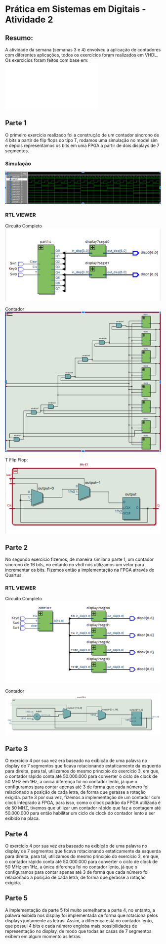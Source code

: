 # Prática em Sistemas em Digitais - Atividade 2

## Resumo:
A atividade da semana (semanas 3 e 4) envolveu a aplicação de contadores com diferentes aplicações, todos os exercícios foram realizados em VHDL.
Os exercicios foram feitos com base em: ![exercícios](lab4.pdf)
## Parte 1
O primeiro exercício realizado foi a construção de um contador síncrono de 4 bits a partir de flip flops do tipo T, rodamos uma simulação no model sim e depois representamos os bits em uma FPGA a partir de dois displays de 7 segmentos.

### Simulação 
![Part1_simulacao](Part1_simulacao.png)

### RTL VIEWER
Circuito Completo
![Part1_RTL1](Part1_RTL1.png)

Contador
![Part1_RTL2](Part1_RTL2.png)

T Flip Flop:
![PArt1_RTL3](PArt1_RTL3.png)


## Parte 2
No segundo exercício fizemos, de maneira similar a parte 1, um contador síncrono de 16 bits, no entanto no vhdl nós utilizamos um vetor para incrementar os bits. Fizemos então a implementação na FPGA através do Quartus.

### RTL VIEWER
Circuito Completo
![PArt2_RTL1](PArt2_RTL1.png)

Contador
![PArt2_RTL2](PArt2_RTL2.png)


## Parte 3
O exercício 4 por sua vez era baseado na exibição de uma palavra no display de 7 segmentos que  ficava rotacionando estaticamente da esquerda para direita, para tal, utilizamos do mesmo princípio do exercício 3, em que, o contador rápido conta até 50.000.000 para converter o ciclo de clock de 50 MHz em 1Hz, a única diferença foi no contador lento, já que o configuramos para contar apenas até 3 de forma que cada número foi relacionado a posição de cada letra, de forma que gerasse a rotação exigida.
parte 3 por sua vez, fizemos a implementação de um contador com clock integrado à FPGA, para isso, como o clock padrão da FPGA utilizada é de 50 MHZ, tivemos que utilizar um contador rápido que faz a contagem até 50.000.000 para então habilitar um ciclo de clock do contador lento a ser exibido na placa.

## Parte 4
O exercício 4 por sua vez era baseado na exibição de uma palavra no display de 7 segmentos que  ficava rotacionando estaticamente da esquerda para direita, para tal, utilizamos do mesmo princípio do exercício 3, em que, o contador rápido conta até 50.000.000 para converter o ciclo de clock de 50 MHz em 1Hz, a única diferença foi no contador lento, já que o configuramos para contar apenas até 3 de forma que cada número foi relacionado a posição de cada letra, de forma que gerasse a rotação exigida.

## Parte 5
A implementação da parte 5 foi muito semelhante a parte 4, no entanto, a palavra exibida nos display foi implementada de forma que rotaciona pelos displays juntamente as letras. Assim, a diferença está no contador lento, que possui 4 bits e cada número engloba mais possibilidades de representação no display, de modo que todas as casas de 7 segmentos exibem em algum momento as letras.
